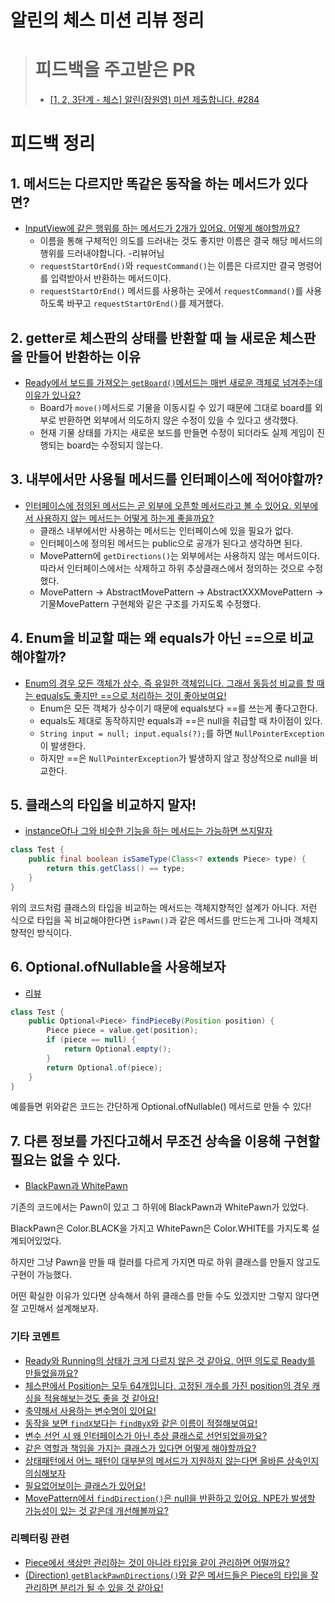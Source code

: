 # 알린의 체스 미션 리뷰 정리

> # 피드백을 주고받은 PR
> - [[1, 2, 3단계 - 체스] 알린(장원영) 미션 제출합니다. #284](https://github.com/woowacourse/java-chess/pull/284)

# 피드백 정리

## 1. 메서드는 다르지만 똑같은 동작을 하는 메서드가 있다면?

- [InputView에 같은 행위를 하는 메서드가 2개가 있어요. 어떻게 해야할까요?](https://github.com/woowacourse/java-chess/pull/284#discussion_r836382240)
    - 이름을 통해 구체적인 의도를 드러내는 것도 좋지만 이름은 결국 해당 메서드의 행위를 드러내야합니다. -리뷰어님
    - `requestStartOrEnd()`와 `requestCommand()`는 이름은 다르지만 결국 명령어를 입력받아서 반환하는 메서드이다.
    - `requestStartOrEnd()` 메서드를 사용하는 곳에서 `requestCommand()`를 사용하도록 바꾸고 `requestStartOrEnd()`를 제거했다.

## 2. getter로 체스판의 상태를 반환할 때 늘 새로운 체스판을 만들어 반환하는 이유

- [Ready에서 보드를 가져오는 `getBoard()`메서드는 매번 새로운 객체로 넘겨주는데 이유가 있나요?](https://github.com/woowacourse/java-chess/pull/284#discussion_r836412928)
    - Board가 `move()`메서드로 기물을 이동시킬 수 있기 때문에 그대로 board를 외부로 반환하면 외부에서 의도하지 않은 수정이 있을 수 있다고 생각했다.
    - 현재 기물 상태를 가지는 새로운 보드를 만들면 수정이 되더라도 실제 게임이 진행되는 board는 수정되지 않는다.

## 3. 내부에서만 사용될 메서드를 인터페이스에 적어야할까?

- [인터페이스에 정의된 메서드는 곧 외부에 오픈할 메서드라고 볼 수 있어요. 외부에서 사용하지 않는 메서드는 어떻게 하는게 좋을까요?](https://github.com/woowacourse/java-chess/pull/284#discussion_r836421730)
    - 클래스 내부에서만 사용하는 메서드는 인터페이스에 있을 필요가 없다.
    - 인터페이스에 정의된 메서드는 public으로 공개가 된다고 생각하면 된다.
    - MovePattern에 `getDirections()`는 외부에서는 사용하지 않는 메서드이다. 따라서 인터페이스에서는 삭제하고 하위 추상클래스에서 정의하는 것으로 수정했다.
    - MovePattern -> AbstractMovePattern -> AbstractXXXMovePattern -> 기물MovePattern 구현체와 같은 구조를 가지도록 수정했다.

## 4. Enum을 비교할 때는 왜 equals가 아닌 ==으로 비교해야할까?

- [Enum의 경우 모든 객체가 상수, 즉 유일한 객체입니다. 그래서 동등성 비교를 할 때는 equals도 좋지만 ==으로 처리하는 것이 좋아보여요!](https://github.com/woowacourse/java-chess/pull/284#discussion_r836427105)
    - Enum은 모든 객체가 상수이기 때문에 equals보다 ==를 쓰는게 좋다고한다.
    - equals도 제대로 동작하지만 equals과 ==은 null을 취급할 때 차이점이 있다.
    - `String input = null; input.equals(?);`를 하면 `NullPointerException`이 발생한다.
    - 하지만 ==은 `NullPointerException`가 발생하지 않고 정상적으로 null을 비교한다.

## 5. 클래스의 타입을 비교하지 말자!

- [instanceOf나 그와 비슷한 기능을 하는 메서드는 가능하면 쓰지말자](https://github.com/woowacourse/java-chess/pull/284#discussion_r839835648)

```java
class Test {
    public final boolean isSameType(Class<? extends Piece> type) {
        return this.getClass() == type;
    }
}
```

위의 코드처럼 클래스의 타입을 비교하는 메서드는 객체지향적인 설계가 아니다. 저런 식으로 타입을 꼭 비교해야한다면 `isPawn()`과 같은 메서드를 만드는게 그나마 객체지향적인 방식이다.

## 6. Optional.ofNullable을 사용해보자

- [리뷰](https://github.com/woowacourse/java-chess/pull/284#discussion_r839846298)

```java
class Test {
    public Optional<Piece> findPieceBy(Position position) {
        Piece piece = value.get(position);
        if (piece == null) {
            return Optional.empty();
        }
        return Optional.of(piece);
    }
}
```

예를들면 위와같은 코드는 간단하게 Optional.ofNullable() 메서드로 만들 수 있다!

## 7. 다른 정보를 가진다고해서 무조건 상속을 이용해 구현할 필요는 없을 수 있다.

- [BlackPawn과 WhitePawn](https://github.com/woowacourse/java-chess/pull/284#discussion_r839863334)

기존의 코드에서는 Pawn이 있고 그 하위에 BlackPawn과 WhitePawn가 있었다.

BlackPawn은 Color.BLACK을 가지고 WhitePawn은 Color.WHITE를 가지도록 설계되어있었다. 

하지만 그냥 Pawn을 만들 때 컬러를 다르게 가지면 따로 하위 클래스를 만들지 않고도 구현이 가능했다.

어떤 확실한 이유가 있다면 상속해서 하위 클래스를 만들 수도 있겠지만 그렇지 않다면 잘 고민해서 설계해보자.

### 기타 코멘트

- [Ready와 Running의 상태가 크게 다르지 않은 것 같아요. 어떤 의도로 Ready를 만들었을까요?](https://github.com/woowacourse/java-chess/pull/284#discussion_r836412677)
- [체스판에서 Position는 모두 64개입니다. 고정된 개수를 가진 position의 경우 캐싱을 적용해보는것도 좋을 것 같아요!](https://github.com/woowacourse/java-chess/pull/284#discussion_r836428171)
- [축약해서 사용하는 변수명이 있어요!](https://github.com/woowacourse/java-chess/pull/284#discussion_r836414181)
- [동작을 보면 `findX`보다는 `findByX`와 같은 이름이 적절해보여요!](https://github.com/woowacourse/java-chess/pull/284#discussion_r836431031)
- [변수 선언 시 왜 인터페이스가 아닌 추상 클래스로 선언되었을까요?](https://github.com/woowacourse/java-chess/pull/284#discussion_r836420905)
- [같은 역할과 책임을 가지는 클래스가 있다면 어떻게 해야할까요?](https://github.com/woowacourse/java-chess/pull/284#discussion_r836423333)
- [상태패턴에서 어느 패턴이 대부분의 메서드가 지원하지 않는다면 올바른 상속인지 의심해보자](https://github.com/woowacourse/java-chess/pull/284#discussion_r836426212)
- [필요없어보이는 클래스가 있어요!](https://github.com/woowacourse/java-chess/pull/284#discussion_r836428821)
- [MovePattern에서 `findDirection()`은 null을 반환하고 있어요. NPE가 발생할 가능성이 있는 것 같은데 개선해볼까요?](https://github.com/woowacourse/java-chess/pull/284#discussion_r836422645)

### 리펙터링 관련

- [Piece에서 색상만 관리하는 것이 아니라 타입을 같이 관리하면 어떨까요?](https://github.com/woowacourse/java-chess/pull/284#discussion_r836420176)
- [(Direction) `getBlackPawnDirections()`와 같은 메서드들은 Piece의 타입을 잘 관리하면 분리가 될 수 있을 것 같아요!](https://github.com/woowacourse/java-chess/pull/284#discussion_r836429405)
